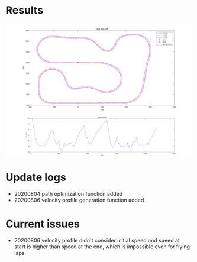 # Results  
<div  align="center">    
	<img src="./pics/track.png"  alt="赛道、障碍及最小曲率路径" align=center />  
 </div>
   
 
<div  align="center">    
	<img src="./pics/velocity_profile.png"  alt="速度规划" align=center />  
 </div>
   
 
# Update logs  
- 20200804 path optimization function added  
- 20200806 velocity profile generation function added  
# Current issues  
- 20200806 velocity profile didn't consider initial speed and speed at start is higher than speed at the end, which is impossible even for flying laps.
